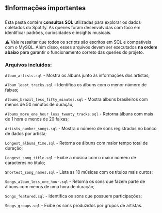 ## ❗Informações importantes

Esta pasta contém **consultas SQL** utilizadas para explorar os dados coletados do Spotify. As queries foram desenvolvidas com foco em identificar padrões, curiosidades e insights musicais.

⚠️ Vale ressaltar que todos os scripts são escritos em SQL e compatíveis com o MySQL. Além disso, esses arquivos devem ser executados **na ordem abaixo** para garantir o funcionamento correto das queries do projeto.

### Arquivos incluídos:

`Album_artists.sql` - Mostra os álbuns junto às informações dos artistas;  

`Album_least_tracks.sql` - Identifica os álbuns com o menor número de faixas;     

`Albums_brazil_less_fifty_minutes.sql` - Mostra álbuns brasileiros com menos de 50 minutos de duração;   

`Albums_more_one_hour_less_twenty_tracks.sql` - Retorna álbuns com mais de 1 hora e menos de 20 faixas;  

`Artists_number_songs.sql` - Mostra o número de sons registrados no banco de dados por artista;

`Longest_albums_time.sql` - Retorna os álbuns com maior tempo total de duração;             

`Longest_song_title.sql` - Exibe a música com o maior número de caracteres no título;

`Shortest_song_names.sql` - Lista as 10 músicas com os títulos mais curtos;

`Songs_album_less_one_hour.sql` - Retorna os sons que fazem parte de álbuns com menos de uma hora de duração;

`Songs_featured.sql` - Identifica os sons que possuem participações;

`Songs_groups.sql` - Exibe os sons produzidos por grupos de artistas.
